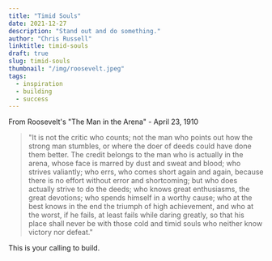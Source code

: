 ```yaml
---
title: "Timid Souls"
date: 2021-12-27
description: "Stand out and do something."
author: "Chris Russell"
linktitle: timid-souls
draft: true
slug: timid-souls
thumbnail: "/img/roosevelt.jpeg"
tags:
  - inspiration
  - building
  - success
---
```

From Roosevelt's "The Man in the Arena" - April 23, 1910

>"It is not the critic who counts; not the man who points out how the strong man stumbles, or where the doer of deeds could have done them better. The credit belongs to the man who is actually in the arena, whose face is marred by dust and sweat and blood; who strives valiantly; who errs, who comes short again and again, because there is no effort without error and shortcoming; but who does actually strive to do the deeds; who knows great enthusiasms, the great devotions; who spends himself in a worthy cause; who at the best knows in the end the triumph of high achievement, and who at the worst, if he fails, at least fails while daring greatly, so that his place shall never be with those cold and timid souls who neither know victory nor defeat."

This is your calling to build.